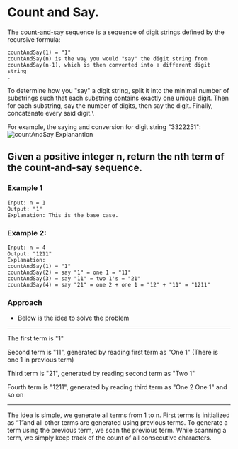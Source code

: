 # Count and Say.
The [count-and-say](https://leetcode.com/problems/count-and-say/)  sequence is a sequence of digit strings defined by the recursive formula: 

    countAndSay(1) = "1"
    countAndSay(n) is the way you would "say" the digit string from countAndSay(n-1), which is then converted into a different digit string
    .

To determine how you "say" a digit string, split it into the minimal number of substrings such that each substring contains exactly one unique digit. Then for each substring, say the number of digits, then say the digit. Finally, concatenate every said digit.\

For example, the saying and conversion for digit string "3322251":
<img src="https://assets.leetcode.com/uploads/2020/10/23/countandsay.jpg" alt="countAndSay Explanantion">

## Given a positive integer n, return the nth term of the count-and-say sequence.
### Example 1
```
Input: n = 1
Output: "1"
Explanation: This is the base case.
```

### Example 2:

```
Input: n = 4
Output: "1211"
Explanation:
countAndSay(1) = "1"
countAndSay(2) = say "1" = one 1 = "11"
countAndSay(3) = say "11" = two 1's = "21"
countAndSay(4) = say "21" = one 2 + one 1 = "12" + "11" = "1211"
```


### Approach
- Below is the idea to solve the problem
------------------------------------------------
The first term is "1"

Second term is "11", generated by reading first term as "One 1" 
(There is one 1 in previous term)

Third term is "21", generated by reading second term as "Two 1"

Fourth term is "1211", generated by reading third term as "One 2 One 1" and so on

-------------------------------

The idea is simple, we generate all terms from 1 to n. First terms is initialized as “1”and all other terms are generated using previous terms. To generate a term using the previous term, we scan the previous term. While scanning a term, we simply keep track of the count of all consecutive characters.